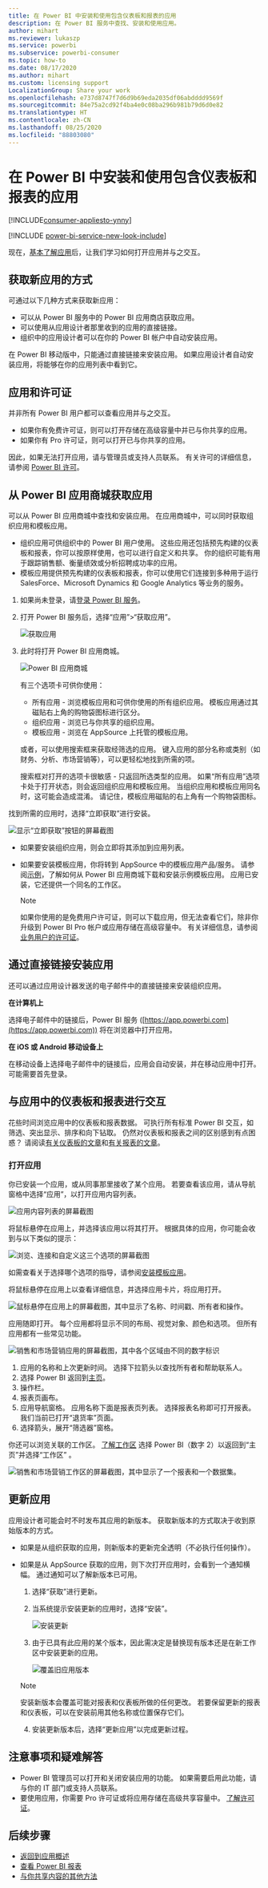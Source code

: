 ```yaml
---
title: 在 Power BI 中安装和使用包含仪表板和报表的应用
description: 在 Power BI 服务中查找、安装和使用应用。
author: mihart
ms.reviewer: lukaszp
ms.service: powerbi
ms.subservice: powerbi-consumer
ms.topic: how-to
ms.date: 08/17/2020
ms.author: mihart
ms.custom: licensing support
LocalizationGroup: Share your work
ms.openlocfilehash: e737d8747f7d6d9b69eda2035df06abdddd9569f
ms.sourcegitcommit: 84e75a2cd92f4ba4e0c08ba296b981b79d6d0e82
ms.translationtype: HT
ms.contentlocale: zh-CN
ms.lasthandoff: 08/25/2020
ms.locfileid: "88803080"
---
```

# <a name="install-and-use-apps-with-dashboards-and-reports-in-power-bi"></a>在 Power BI 中安装和使用包含仪表板和报表的应用

[!INCLUDE[consumer-appliesto-ynny](../includes/consumer-appliesto-ynny.md)]

[!INCLUDE [power-bi-service-new-look-include](../includes/power-bi-service-new-look-include.md)]

现在，[基本了解应用](end-user-apps.md)后，让我们学习如何打开应用并与之交互。 

## <a name="ways-to-get-a-new-app"></a>获取新应用的方式
可通过以下几种方式来获取新应用：
* 可以从 Power BI 服务中的 Power BI 应用商店获取应用。
* 可以使用从应用设计者那里收到的应用的直接链接。 
* 组织中的应用设计者可以在你的 Power BI 帐户中自动安装应用。

在 Power BI 移动版中，只能通过直接链接来安装应用。 如果应用设计者自动安装应用，将能够在你的应用列表中看到它。

## <a name="apps-and-licenses"></a>应用和许可证
并非所有 Power BI 用户都可以查看应用并与之交互。 
- 如果你有免费许可证，则可以打开存储在高级容量中并已与你共享的应用。  
- 如果你有 Pro 许可证，则可以打开已与你共享的应用。

因此，如果无法打开应用，请与管理员或支持人员联系。 有关许可的详细信息，请参阅 [Power BI 许可](end-user-license.md)。

## <a name="get-the-app-from-the-power-bi-apps-marketplace"></a>从 Power BI 应用商城获取应用

可以从 Power BI 应用商城中查找和安装应用。 在应用商城中，可以同时获取组织应用和模板应用。

- 组织应用可供组织中的 Power BI 用户使用。 这些应用还包括预先构建的仪表板和报表，你可以按原样使用，也可以进行自定义和共享。 你的组织可能有用于跟踪销售额、衡量绩效或分析招聘成功率的应用。
- 模板应用提供预先构建的仪表板和报表，你可以使用它们连接到多种用于运行 SalesForce、Microsoft Dynamics 和 Google Analytics 等业务的服务。

1. 如果尚未登录，请[登录 Power BI 服务](./end-user-sign-in.md)。 

1. 打开 Power BI 服务后，选择“应用”>“获取应用”。 

    ![获取应用  ](./media/end-user-app-view/power-bi-get-apps.png)

1. 此时将打开 Power BI 应用商城。

   ![Power BI 应用商城](./media/end-user-app-view/power-bi-app-marketplace.png)

   有三个选项卡可供你使用：
   * 所有应用 - 浏览模板应用和可供你使用的所有组织应用。 模板应用通过其磁贴右上角的购物袋图标进行区分。
   * 组织应用 - 浏览已与你共享的组织应用。 
   * 模板应用 - 浏览在 AppSource 上托管的模板应用。

   或者，可以使用搜索框来获取经筛选的应用。 键入应用的部分名称或类别（如财务、分析、市场营销等），可以更轻松地找到所需的项。 

   搜索框对打开的选项卡很敏感 - 只返回所选类型的应用。 如果“所有应用”选项卡处于打开状态，则会返回组织应用和模板应用。 当组织应用和模板应用同名时，这可能会造成混淆。 请记住，模板应用磁贴的右上角有一个购物袋图标。

找到所需的应用时，选择“立即获取”进行安装。

   ![显示“立即获取”按钮的屏幕截图](./media/end-user-app-view/power-bi-get-it.png)

* 如果要安装组织应用，则会立即将其添加到应用列表。
* 如果要安装模板应用，你将转到 AppSource 中的模板应用产品/服务。 请参阅[示例](end-user-app-marketing.md)，了解如何从 Power BI 应用商城下载和安装示例模板应用。 应用已安装，它还提供一个同名的工作区。

   > [!NOTE]
   > 如果你使用的是免费用户许可证，则可以下载应用，但无法查看它们，除非你升级到 Power BI Pro 帐户或应用存储在高级容量中。 有关详细信息，请参阅[业务用户的许可证](end-user-license.md)。

## <a name="install-an-app-from-a-direct-link"></a>通过直接链接安装应用
还可以通过应用设计器发送的电子邮件中的直接链接来安装组织应用。  

**在计算机上** 

选择电子邮件中的链接后，Power BI 服务 ([https://app.powerbi.com](https://app.powerbi.com)) 将在浏览器中打开应用。 

**在 iOS 或 Android 移动设备上** 

在移动设备上选择电子邮件中的链接后，应用会自动安装，并在移动应用中打开。 可能需要首先登录。 

## <a name="interact-with-the-dashboards-and-reports-in-the-app"></a>与应用中的仪表板和报表进行交互
花些时间浏览应用中的仪表板和报表数据。 可执行所有标准 Power BI 交互，如筛选、突出显示、排序和向下钻取。  仍然对仪表板和报表之间的区别感到有点困惑？  请阅读[有关仪表板的文章](end-user-dashboards.md)和[有关报表的文章](end-user-reports.md)。  

### <a name="open-an-app"></a>打开应用

你已安装一个应用，或从同事那里接收了某个应用。 若要查看该应用，请从导航窗格中选择“应用”，以打开应用内容列表。

![应用内容列表的屏幕截图](./media/end-user-app-view/power-bi-apps-list.png)

将鼠标悬停在应用上，并选择该应用以将其打开。 根据具体的应用，你可能会收到与以下类似的提示：

![浏览、连接和自定义这三个选项的屏幕截图](./media/end-user-app-view/power-bi-customize.png)

如需查看关于选择哪个选项的指导，请参阅[安装模板应用](../connect-data/service-template-apps-install-distribute.md)。

将鼠标悬停在应用上以查看详细信息，并选择应用卡片，将应用打开。

![鼠标悬停在应用上的屏幕截图，其中显示了名称、时间戳、所有者和操作。 ](./media/end-user-app-view/power-bi-apps-hover.png)

应用随即打开。 每个应用都将显示不同的布局、视觉对象、颜色和选项。 但所有应用都有一些常见功能。

![销售和市场营销应用的屏幕截图，其中各个区域由不同的数字标识 ](./media/end-user-app-view/power-bi-app-numbered.png)

1. 应用的名称和上次更新时间。 选择下拉箭头以查找所有者和帮助联系人。
1. 选择 Power BI 返回到[主页](end-user-home.md)。
1. 操作栏。 
1. 报表页画布。
1. 应用导航窗格。  应用名称下面是报表页列表。 选择报表名称即可打开报表。 我们当前已打开“退货率”页面。 
1. 选择箭头，展开“筛选器”窗格。

你还可以浏览关联的工作区。 [了解工作区](end-user-workspaces.md) 选择 Power BI（数字 2）以返回到“主页”并选择“工作区”  。 

![销售和市场营销工作区的屏幕截图，其中显示了一个报表和一个数据集。 ](./media/end-user-app-view/power-bi-new-workspaces.png)

## <a name="update-an-app"></a>更新应用 

应用设计者可能会时不时发布其应用的新版本。 获取新版本的方式取决于收到原始版本的方式。 

* 如果是从组织获取的应用，则新版本的更新完全透明（不必执行任何操作）。 

* 如果是从 AppSource 获取的应用，则下次打开应用时，会看到一个通知横幅。 通过通知可以了解新版本已可用。 

    1. 选择“获取”进行更新。  

        <!--![App update notification](./media/end-user-app-view/power-bi-new-app-version-notification.png) -->

    2. 当系统提示安装更新的应用时，选择“安装”。 

        ![安装更新](./media/end-user-app-view/power-bi-install.png) 

    3. 由于已具有此应用的某个版本，因此需决定是替换现有版本还是在新工作区中安装更新的应用。   

        ![覆盖旧应用版本](./media/end-user-app-view/power-bi-already-installed.png) 

     > [!NOTE] 
     > 安装新版本会覆盖可能对报表和仪表板所做的任何更改。 若要保留更新的报表和仪表板，可以在安装前用其他名称或位置保存它们。 

    4. 安装更新版本后，选择“更新应用”以完成更新过程。 

## <a name="considerations-and-troubleshooting"></a>注意事项和疑难解答

- Power BI 管理员可以打开和关闭安装应用的功能。 如果需要启用此功能，请与你的 IT 部门或支持人员联系。    
- 要使用应用，你需要 Pro 许可证或将应用存储在高级共享容量中。 [了解许可证](end-user-license.md)。


## <a name="next-steps"></a>后续步骤
* [返回到应用概述](end-user-apps.md)
* [查看 Power BI 报表](end-user-report-open.md)
* [与你共享内容的其他方法](end-user-shared-with-me.md)

